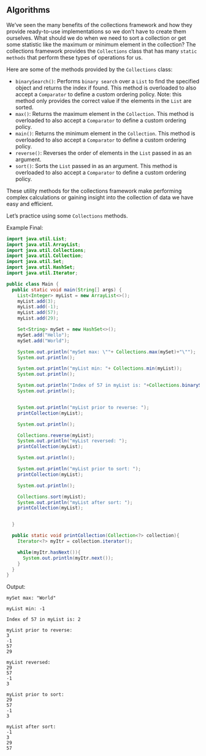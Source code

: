 ## Algorithms

We’ve seen the many benefits of the collections framework and how they provide ready-to-use implementations so we don’t have to create them ourselves. What should we do when we need to sort a collection or get some statistic like the maximum or minimum element in the collection? The collections framework provides the `Collections` class that has many `static` `methods` that perform these types of operations for us.

Here are some of the methods provided by the `Collections` class:

* `binarySearch()`: Performs `binary search` over a `List` to find the specified object and returns the index if found. This method is overloaded to also accept a `Comparator` to define a custom ordering policy. Note: this method only provides the correct value if the elements in the `List` are sorted.
* `max()`: Returns the maximum element in the `Collection`. This method is overloaded to also accept a `Comparator` to define a custom ordering policy.
* `main()`: Returns the minimum element in the `Collection`. This method is overloaded to also accept a `Comparator` to define a custom ordering policy.
* `reverse()`: Reverses the order of elements in the `List` passed in as an argument.
* `sort()`: Sorts the `List` passed in as an argument. This method is overloaded to also accept a `Comparator` to define a custom ordering policy.

These utility methods for the collections framework make performing complex calculations or gaining insight into the collection of data we have easy and efficient.

Let’s practice using some `Collections` methods.

Example Final:

```java
import java.util.List;
import java.util.ArrayList;
import java.util.Collections;
import java.util.Collection;
import java.util.Set;
import java.util.HashSet;
import java.util.Iterator;

public class Main {
  public static void main(String[] args) {
    List<Integer> myList = new ArrayList<>();
    myList.add(3);
    myList.add(-1);
    myList.add(57);
    myList.add(29);

    Set<String> mySet = new HashSet<>();
    mySet.add("Hello");
    mySet.add("World");

    System.out.println("mySet max: \""+ Collections.max(mySet)+"\"");
    System.out.println();

    System.out.println("myList min: "+ Collections.min(myList));
    System.out.println();

    System.out.println("Index of 57 in myList is: "+Collections.binarySearch(myList, 57));
    System.out.println();


    System.out.println("myList prior to reverse: ");
    printCollection(myList);

    System.out.println();

    Collections.reverse(myList);
    System.out.println("myList reversed: ");
    printCollection(myList);

    System.out.println();

    System.out.println("myList prior to sort: ");
    printCollection(myList);

    System.out.println();

    Collections.sort(myList);
    System.out.println("myList after sort: ");
    printCollection(myList);


  }

  public static void printCollection(Collection<?> collection){
    Iterator<?> myItr = collection.iterator();

    while(myItr.hasNext()){
      System.out.println(myItr.next());
    }
  }
}
```

Output:
```terminal
mySet max: "World"

myList min: -1

Index of 57 in myList is: 2

myList prior to reverse: 
3
-1
57
29

myList reversed: 
29
57
-1
3

myList prior to sort: 
29
57
-1
3

myList after sort: 
-1
3
29
57
```